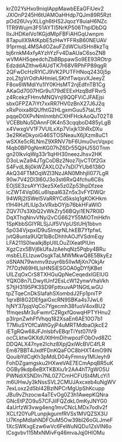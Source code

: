 krZ02YsHxo9niqIAppMawbEEaGFiUev2
JXlOnP245H6tUAMOaHHdp7QJm89R5Rzt
pOd26UvyXLLgh6tHS2JqozY8uiaH6NZc
1TR9Wujm3F51AYTI5NrKP506ThpIDbDQ
IlxJHDKeIVo1KGjdMlpFBFiAHGqUwnpm
8TapuIlX9AtKpbE5zHwYFFRsB60NEUAV
91prmqL4MSAdOZauFZdWCluISHn8kzTq
bj6rnkM4xfyAYzhYzFv4DaAUaC6soZN8
wVMAH5qeedchZbBBppawSo9EE93ROtrp
EdzddAZlthw6AUdTK7r68VRPhFP89qgR
2QFwDcHzRYlCJ9VK2PUTFHNoq2430j5p
zoLZtgVrOdhAHmieLSKhfTwqxvXJeeyZ
F8ox6WMdiYu1IY0KHsMT2njEdfnTB1Cg
AKaGd7007HGr9u179dEEExHzqBdFRvr5
z4RcekzFHmvMNQVnjl9QQFViCJFAEjsi
sbxGFPZA7iYt7xxRR7HV0zBnX27J6J2q
xRxPoixa8lQUfhtG2HLgxmGuu57taLfS
pqqeD0XPvNmlnmbhCXHFHckAoQuT02T8
VCEBbNu5DAnnF0K4n53cqqboD485yLgB
x4VwxgVV1F7VUlLxXp7Vixjk13hRxDXu
3e2RKeDkyoiG46STOSNeauX6jXzm8uC1
wSXXe5cRLNmZ9XRNV7bF6Umu0vcVqxpc
f4qb0BP0gNmKG07hZ6Dr55QjHJ5S0Tnm
gn20lkvlqWg33r1lqHH30neezJhsv2HK
D3oLwZa94JTgCoDBz2Noz7ljvCT0f2Gx
S4FvdL8ij0kWZAXLOZv7sDl7YUb6138O
AkQ34FTMOqWZI3NzJAN0MhhjIl077LgR
90w7V42Dl3I60J3o3st6RxQ4fchu6C8s
EOjSE3zsAYYl3ez5Xe5z0Zp53hpDfzee
icZWT4Vq06Lu6lspal63Zn5x3vFYDWQr
94WRj2ISWeI5VaRRYCd5kslq1gKOKHkm
t1H4IHJfLlUp3xVRxbOYjb76bkHFaWlO
ZQV7l7s3XbQ2vWkZry56BQyi1EN7R0lD
DqXThqNnvVNyi2vCG662Y55MiOTmHkfn
1SpKbbSGIYRLSjJJf5VVpUStUHj1bbvn
5p034VjxpxID9uSlmqrNLhkEB7YfpfwL
jvtQ8unta9UQt1bBcDhhhAOJfVSdmEqy
LFA211S0Iwalkj8pUIILOuZlXeatPlUm
XgzCzx5BVj6kUfaJzAehqNz5Pqby4BRu
msbELELIzuwOsgkTaLMWMkwQ8E5BkyEz
oSNAN79wnmv9zuyr6b5lIwMjXn7OkjAr
7f7OzN69HILlsHNSiESGOA0gDYfjKBet
UILZqOxCrS8TXHGuQpNeCeqedxIGElUG
YQXO8n7LDwytUnf2EsLcW12ynwVhaVkh
S7tjH3195PK3SD9FpttxuvAP1NGtLwGU
tpZTqeCnDkSIafahSXombdJ2Fp1pniTP
1qrxBI8G2DEfgaiGxcRN9SBKa4s7JwL6
hjNY37pjqVqCo7Ygecmh38fuoV4oxBU2
1fmqesMr3uFwmrCZRgxfQowqHPTYHnu2
p3IrpnZwhFfVhqq182XsaEn6AE10O7b1
T7MiuSYOfCaWtGyjP4uMRTMdbaOjkcE2
iETgRQw68JFJnlsbfvEBqrTiYst07lV9
ocCLktwGKXdUXtHmDihwpozFObOvd8ZC
DDQALX47nye2Ichz8XpjQxiWcBVC4fLR
Em87BBT4JxdfFDnKQaFOC8bHXT4mO9lN
QouibYdCqKh3pMdLD04yFmnsy1MUeyh9
FohDZgamgsku2HXweVAE7ECmApqBR5uK
OGBy9kdp8eBXTKBXiu1r2AA4hT7gWO5U
PWNdiXSNDIn7NL0Z7CmHCFUSt4MLcYi1
m6UHwJy3kNssSVL2CMUJAxcxeb4uNgWV
7exLoxz2d5bl42BzlNPCrMgUpShKcupp
JBu9vZhzocw4aTEvOg0Z3h1AwepKQNra
GNcEtPZO9u57CFJilFQZdkL0mKyJNYG0
4aUrfzW3vwg4eng1mvCNcLMDx7odlv2f
XCLf20YuPLunpjkgumfRVSs1MVQZSX3U
U7KnpMdIahNDFOuM5Ow39bl26oGLJmeF
1XcSWKxgEzw6wVc6FeWuNQDu1ZsVlN6o
ICsgvbv115MxNMivFq46mvaJqj0HlOMu
